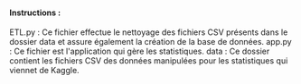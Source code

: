 #### Instructions :
ETL.py : Ce fichier effectue le nettoyage des fichiers CSV présents dans le dossier data et assure également la création de la base de données.
app.py : Ce fichier est l'application qui gère les statistiques.
data : Ce dossier contient les fichiers CSV des données manipulées pour les statistiques qui viennet de Kaggle.
